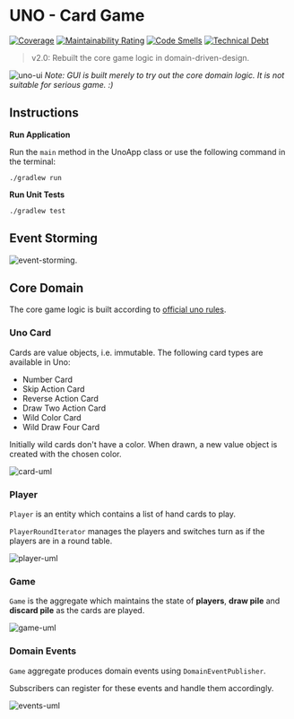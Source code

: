 # UNO - Card Game
[![Coverage](https://sonarcloud.io/api/project_badges/measure?project=STAR-Uno_STAR-group1-uno&metric=coverage)](https://sonarcloud.io/summary/new_code?id=STAR-Uno_STAR-group1-uno)
[![Maintainability Rating](https://sonarcloud.io/api/project_badges/measure?project=STAR-Uno_STAR-group1-uno&metric=sqale_rating)](https://sonarcloud.io/summary/new_code?id=STAR-Uno_STAR-group1-uno)
[![Code Smells](https://sonarcloud.io/api/project_badges/measure?project=STAR-Uno_STAR-group1-uno&metric=code_smells)](https://sonarcloud.io/summary/new_code?id=STAR-Uno_STAR-group1-uno)
[![Technical Debt](https://sonarcloud.io/api/project_badges/measure?project=STAR-Uno_STAR-group1-uno&metric=sqale_index)](https://sonarcloud.io/summary/new_code?id=STAR-Uno_STAR-group1-uno)

> v2.0: Rebuilt the core game logic in domain-driven-design.

![uno-ui](./doc/new-uno-v2.gif)
*Note: GUI is built merely to try out the core domain logic. It is not suitable for serious game. :)*

## Instructions

**Run Application**

Run the `main` method in the UnoApp class or use the following command in the terminal:

```
./gradlew run
```

**Run Unit Tests**

```
./gradlew test
```

## Event Storming

![event-storming](./doc/event-storming.jpg).

## Core Domain

The core game logic is built according to [official uno rules](https://en.wikipedia.org/wiki/Uno_(card_game)#Official_rules).

### Uno Card

Cards are value objects, i.e. immutable. The following card types are available in Uno: 
* Number Card
* Skip Action Card
* Reverse Action Card
* Draw Two Action Card
* Wild Color Card
* Wild Draw Four Card

Initially wild cards don't have a color. When drawn, a new value object is created with the chosen color. 

![card-uml](./doc/cards.png)

### Player

`Player` is an entity which contains a list of hand cards to play.

`PlayerRoundIterator` manages the players and switches turn as if the players are in a round table.

![player-uml](./doc/player.png)

### Game

`Game` is the aggregate which maintains the state of **players**, **draw pile** and **discard pile** as the cards are played. 

![game-uml](./doc/game.png)

### Domain Events

`Game` aggregate produces domain events using `DomainEventPublisher`.

Subscribers can register for these events and handle them accordingly. 

![events-uml](./doc/events.png)
